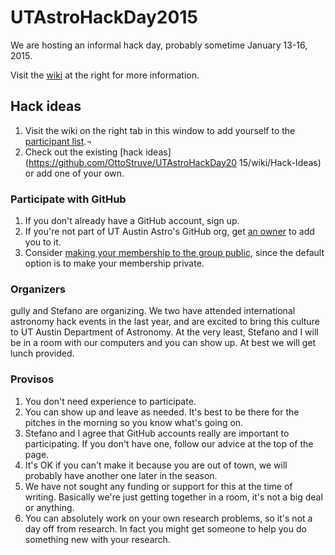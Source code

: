 UTAstroHackDay2015
==================

We are hosting an informal hack day, probably sometime January 13-16, 2015.

Visit the [wiki](https://github.com/OttoStruve/UTAstroHackDay2015/wiki) at the right for more information.


## Hack ideas
1. Visit the wiki on the right tab in this window to add yourself to the [participant     list](https://github.com/OttoStruve/UTAstroHackDay2015/wiki/Participants).¬
2. Check out the existing [hack ideas](https://github.com/OttoStruve/UTAstroHackDay20    15/wiki/Hack-Ideas) or add one of your own.

### Participate with GitHub

1. If you don't already have a GitHub account, sign up.
2. If you're not part of UT Austin Astro's GitHub org, get [an owner](https://github.com/orgs/OttoStruve/people) to add you to it.
3. Consider [making your membership to the group public](https://help.github.com/articles/publicizing-or-concealing-organization-membership/), since the default option is to make your membership private.

### Organizers
gully and Stefano are organizing.  We two have attended international astronomy hack events in the last year, and are excited to bring this culture to UT Austin Department of Astronomy.  At the very least, Stefano and I will be in a room with our computers and you can show up.  At best we will get lunch provided.

### Provisos
1. You don't need experience to participate.
2. You can show up and leave as needed.  It's best to be there for the pitches in the morning so you know what's going on.
3. Stefano and I agree that GitHub accounts really are important to participating.  If you don't have one, follow our advice at the top of the page.
4. It's OK if you can't make it because you are out of town, we will probably have another one later in the season.
5. We have not sought any funding or support for this at the time of writing.  Basically we're just getting together in a room, it's not a big deal or anything.
6. You can absolutely work on your own research problems, so it's not a day off from research.  In fact you might get someone to help you do something new with your research.


